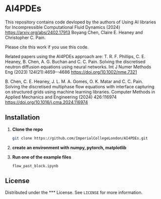# AI4PDEs

This repository contains code devloped by the authors of Using AI libraries for Incompressible Computational Fluid Dynamics (2024) <https://arxiv.org/abs/2402.17913> Boyang Chen, Claire E. Heaney and Christopher C. Pain. 

Please cite this work if you use this code.

Related papers using the AI4PDEs approach are: 
T. R. F. Phillips, C. E. Heaney, B. Chen, A. G. Buchan and C. C. Pain. Solving the discretised neutron diffusion equations using neural networks. Int J Numer Methods Eng (2023) 124(21):4659--4686 <https://doi.org/10.1002/nme.7321>

B. Chen, C. E. Heaney, J. L. M. A. Gomes, O. K. Matar and C. C. Pain. Solving the discretised multiphase flow equations with interface capturing on structured grids using machine learning libraries. Computer Methods in Applied Mechanics and Engineering (2024) 426:116974 <https://doi.org/10.1016/j.cma.2024.116974> 


## Installation

1. **Clone the repo**
   ```sh
   git clone https://github.com/ImperialCollegeLondon/AI4PDEs.git
   ```
2. **create an environment with numpy, pytorch, matplotlib**

3. **Run one of the example files**
   ```
   flow_past_block.ipynb
   ```
<!--   
*** ## Usage
*** 
*** ## Contributing
***
*** Contributions are welcome! If you have a suggestion that would make this better, please fork the repo and create a pull request. You can also simply open an issue with the tag "enhancement".
*** Don't forget to give the project a star! Thanks again!

*** 1. Fork the Project
*** 2. Create your Feature Branch (`git checkout -b feature/AmazingFeature`)
*** 3. Commit your Changes (`git commit -m 'Add some AmazingFeature'`)
*** 4. Push to the Branch (`git push origin feature/AmazingFeature`)
*** 5. Open a Pull Request
-->

## License

Distributed under the *** License. See `LICENSE` for more information.

